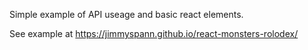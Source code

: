 Simple example of API useage and basic react elements.

See example at https://jimmyspann.github.io/react-monsters-rolodex/
